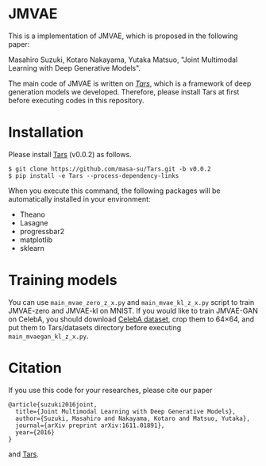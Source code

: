 # JMVAE

This is a implementation of JMVAE, which is proposed in the following paper:

Masahiro Suzuki, Kotaro Nakayama, Yutaka Matsuo, "Joint Multimodal Learning with Deep Generative Models".

The main code of JMVAE is written on *[Tars](https://github.com/masa-su/Tars)*, which is a framework of deep generation models we developed. Therefore, please install Tars at first before executing codes in this repository.

# Installation
Please install [Tars](https://github.com/masa-su/Tars) (v0.0.2) as follows.
```
$ git clone https://github.com/masa-su/Tars.git -b v0.0.2
$ pip install -e Tars --process-dependency-links
```
When you execute this command, the following packages will be automatically installed in your environment:

* Theano
* Lasagne
* progressbar2
* matplotlib
* sklearn

# Training models
You can use ```main_mvae_zero_z_x.py``` and ```main_mvae_kl_z_x.py``` script to train JMVAE-zero and JMVAE-kl on MNIST.
If you would like to train JMVAE-GAN on CelebA, you should download [CelebA dataset](http://mmlab.ie.cuhk.edu.hk/projects/CelebA.html), crop them to 64×64, and put them to Tars/datasets directory before executing ```main_mvaegan_kl_z_x.py```.

# Citation
If you use this code for your researches, please cite our paper
```
@article{suzuki2016joint,
  title={Joint Multimodal Learning with Deep Generative Models},
  author={Suzuki, Masahiro and Nakayama, Kotaro and Matsuo, Yutaka},
  journal={arXiv preprint arXiv:1611.01891},
  year={2016}
}
```
and [Tars](https://github.com/masa-su/Tars).
